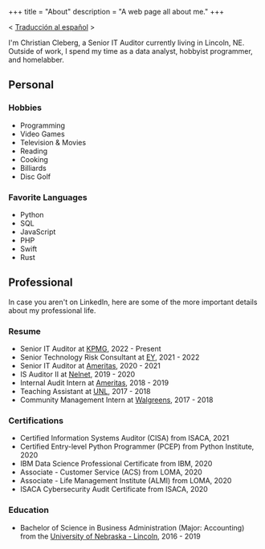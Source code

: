 +++
title = "About"
description = "A web page all about me."
+++

< [Traducción al español](/es/about/) >

I'm Christian Cleberg, a Senior IT Auditor currently living in Lincoln, NE.
Outside of work, I spend my time as a data analyst, hobbyist programmer, and
homelabber.

## Personal

### Hobbies

-   Programming
-   Video Games
-   Television & Movies
-   Reading
-   Cooking
-   Billiards
-   Disc Golf

### Favorite Languages

-   Python
-   SQL
-   JavaScript
-   PHP
-   Swift
-   Rust

## Professional

In case you aren't on LinkedIn, here are some of the more important details
about my professional life.

### Resume

-   Senior IT Auditor at [KPMG](https://en.wikipedia.org/wiki/KPMG), 2022 -
    Present
-   Senior Technology Risk Consultant at
    [EY](https://en.wikipedia.org/wiki/Ernst_%26_Young), 2021 - 2022
-   Senior IT Auditor at [Ameritas](https://en.wikipedia.org/wiki/Ameritas),
    2020 - 2021
-   IS Auditor II at [Nelnet](https://en.wikipedia.org/wiki/Nelnet), 2019 - 2020
-   Internal Audit Intern at [Ameritas](https://en.wikipedia.org/wiki/Ameritas),
    2018 - 2019
-   Teaching Assistant at
    [UNL](https://en.wikipedia.org/wiki/University_of_Nebraska%E2%80%93Lincoln),
    2017 - 2018
-   Community Management Intern at
    [Walgreens](https://en.wikipedia.org/wiki/Walgreens), 2017 - 2018

### Certifications

-   Certified Information Systems Auditor (CISA) from ISACA, 2021
-   Certified Entry-level Python Programmer (PCEP) from Python Institute, 2020
-   IBM Data Science Professional Certificate from IBM, 2020
-   Associate - Customer Service (ACS) from LOMA, 2020
-   Associate - Life Management Institute (ALMI) from LOMA, 2020
-   ISACA Cybersecurity Audit Certificate from ISACA, 2020

### Education

-   Bachelor of Science in Business Administration (Major: Accounting) from the
    [University of Nebraska - Lincoln](https://en.wikipedia.org/wiki/University_of_Nebraska%E2%80%93Lincoln),
    2016 - 2019
